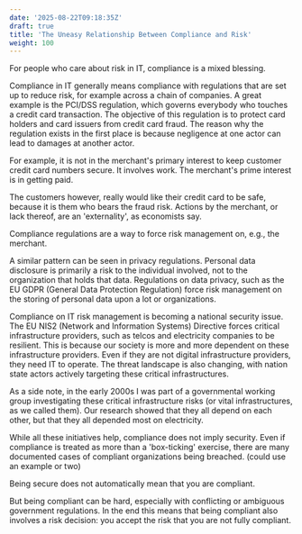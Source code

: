 ```yaml
---
date: '2025-08-22T09:18:35Z'
draft: true
title: 'The Uneasy Relationship Between Compliance and Risk'
weight: 100
---
```


For people who care about risk in IT, compliance is a mixed blessing.

Compliance in IT generally means compliance with regulations that are set up to reduce risk, for example across a chain of companies.
A great example is the PCI/DSS regulation, which governs everybody who touches a credit card transaction.
The objective of this regulation is to protect card holders and card issuers from credit card fraud.
The reason why the regulation exists in the first place is because negligence at one actor can lead to damages at another actor.

For example, it is not in the merchant's primary interest to keep customer credit card numbers secure.
It involves work.
The merchant's prime interest is in getting paid.

The customers however, really would like their credit card to be safe, because it is them who bears the fraud risk.
Actions by the merchant, or lack thereof, are an 'externality', as economists say.

Compliance regulations are a way to force risk management on, e.g., the merchant.

A similar pattern can be seen in privacy regulations.
Personal data disclosure is primarily a risk to the individual involved, not to the organization that holds that data.
Regulations on data privacy, such as the EU GDPR (General Data Protection Regulation) force risk management on the storing of personal data upon a lot or organizations.

Compliance on IT risk management is becoming a national security issue.
The EU NIS2 (Network and Information Systems) Directive forces critical infrastructure providers, such as telcos and electricity companies to be resilient.
This is because our society is more and more dependent on these infrastructure providers.
Even if they are not digital infrastructure providers, they need IT to operate.
The threat landscape is also changing, with nation state actors actively targeting these critical infrastructures.

As a side note, in the early 2000s I was part of a governmental working group investigating these critical infrastructure risks (or vital infrastructures, as we called them).
Our research showed that they all depend on each other, but that they all depended most on electricity.

While all these initiatives help, compliance does not imply security.
Even if compliance is treated as more than a 'box-ticking' exercise, there are many documented cases of compliant organizations being breached.
(could use an example or two)

Being secure does not automatically mean that you are compliant.

But being compliant can be hard, especially with conflicting or ambiguous government regulations.
In the end this means that being compliant also involves a risk decision: you accept the risk that you are not fully compliant.


